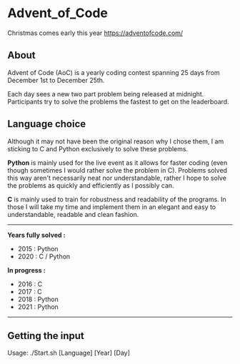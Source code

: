 # Advent_of_Code
Christmas comes early this year
https://adventofcode.com/

## About

Advent of Code (AoC) is a yearly coding contest spanning 25 days from December 1st to December 25th.

Each day sees a new two part problem being released at midnight. Participants try to solve the problems the fastest to get on the leaderboard.

## Language choice

Although it may not have been the original reason why I chose them, I am sticking to C and Python exclusively to solve these problems. 

**Python** is mainly used for the live event as it allows for faster coding (even though sometimes I would rather solve the problem in C). Problems solved this way aren't necessarily neat nor understandable, rather I hope to solve the problems as quickly and efficiently as I possibly can.

**C** is mainly used to train for robustness and readability of the programs. In those I will take my time and implement them in an elegant and easy to understandable, readable and clean fashion. 

---

**Years fully solved :**
- 2015 : Python
- 2020 : C / Python

**In progress :**

- 2016 : C
- 2017 : C
- 2018 : Python
- 2021 : Python

---

## Getting the input

Usage: ./Start.sh [Language] [Year] [Day]
